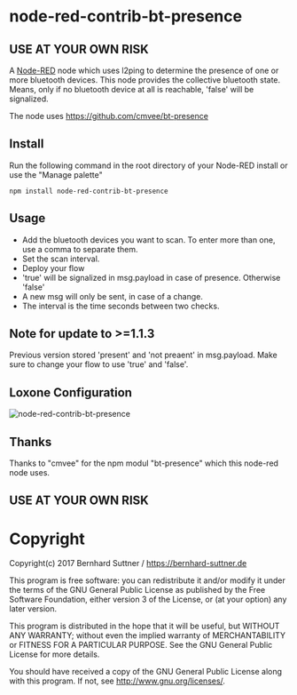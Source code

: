 # node-red-contrib-bt-presence

## USE AT YOUR OWN RISK

A <a href="http://nodered.org" target="_new">Node-RED</a> node which uses l2ping to determine the presence of one or more bluetooth devices. This node
provides the collective bluetooth state. Means, only if no bluetooth device at all is reachable, 'false' will be signalized.

The node uses https://github.com/cmvee/bt-presence

## Install

Run the following command in the root directory of your Node-RED install or use the "Manage palette"

    npm install node-red-contrib-bt-presence

## Usage

* Add the bluetooth devices you want to scan. To enter more than one, use a comma to separate them. 
* Set the scan interval.
* Deploy your flow 
* 'true' will be signalized in msg.payload in case of presence. Otherwise 'false'
* A new msg will only be sent, in case of a change.
* The interval is the time seconds between two checks.

## Note for update to >=1.1.3
Previous version stored 'present' and 'not preaent' in msg.payload. Make sure to change your flow to use 'true' and 'false'. 

## Loxone Configuration
![node-red-contrib-bt-presence](/doc/node-red-contrib-bt-presence.PNG)

## Thanks
Thanks to "cmvee" for the npm modul "bt-presence" which this node-red node uses.

## USE AT YOUR OWN RISK

# Copyright

Copyright(c) 2017 Bernhard Suttner / https://bernhard-suttner.de

This program is free software: you can redistribute it and/or modify it under the terms of the GNU General Public License as published by the Free Software Foundation, either version 3 of the License, or (at your option) any later version.

This program is distributed in the hope that it will be useful, but WITHOUT ANY WARRANTY; without even the implied warranty of MERCHANTABILITY or FITNESS FOR A PARTICULAR PURPOSE. See the GNU General Public License for more details.

You should have received a copy of the GNU General Public License along with this program. If not, see http://www.gnu.org/licenses/.
